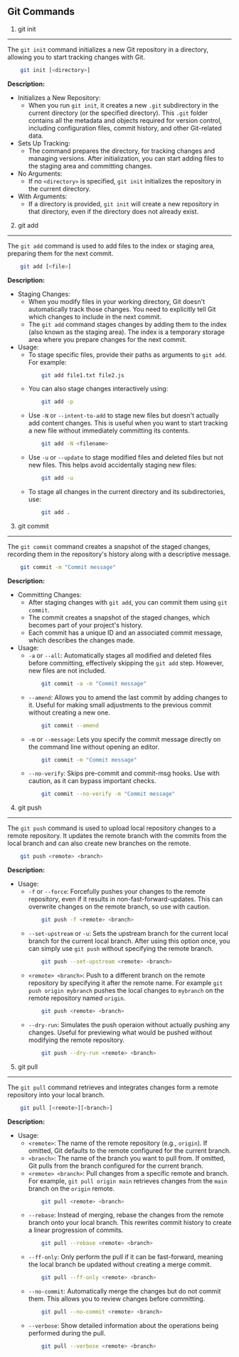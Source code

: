 Git Commands
------------

1. git init
-----------
The `git init` command initializes a new Git repository in a directory, allowing
you to start tracking changes with Git.

```sh
    git init [<directory>]
```
**Description:**

- Initializes a New Repository:
    * When you run `git init`, it creates a new `.git` subdirectory in the
      current directory (or the specified directory). This `.git` folder
      contains all the metadata and objects required for version control,
      including configuration files, commit history, and other Git-related
      data.
- Sets Up Tracking:
    * The command prepares the directory, for tracking changes and managing
      versions. After initialization, you can start adding files to the
      staging area and committing changes.
- No Arguments:
    * If no `<directory>` is specified, `git init` initializes the
      repository in the current directory.
- With Arguments:
    * If a directory is provided, `git init` will create a new repository in
      that directory, even if the directory does not already exist.

2. git add
----------
The `git add` command is used to add files to the index or staging area,
preparing them for the next commit.

```sh
    git add [<file>]
```
**Description:**

- Staging Changes:
    * When you modify files in your working directory, Git doesn't
      automatically track those changes. You need to explicitly tell Git which changes to include in the next commit.
    * The `git add` command stages changes by adding them to the index
      (also known as the staging area). The index is a temporary storage
      area where you prepare changes for the next commit.
- Usage:
    * To stage specific files, provide their paths as arguments to `git add`. For example:
      ```sh
          git add file1.txt file2.js
      ```
    * You can also stage changes interactively using:
      ```sh
          git add -p
      ```
    * Use `-N` or `--intent-to-add` to stage new files but doesn't actually
      add content changes.
      This is useful when you want to start tracking a new file without
      immediately committing its contents.
      ```sh
          git add -N <filename>
      ```
    * Use `-u` or `--update` to stage modified files and deleted files but not
      new files. This helps avoid accidentally staging new files:
      ```sh
          git add -u
      ```
    * To stage all changes in the current directory and its subdirectories, use:
      ```sh
          git add .
      ```

3. git commit
-------------
The `git commit` command creates a snapshot of the staged changes, recording
them in the repository's history along with a descriptive message.

```sh
    git commit -m "Commit message"
```

**Description:**

- Committing Changes:
    * After staging changes with `git add`, you can commit them using `git
      commit`.
    * The commit creates a snapshot of the staged changes, which becomes
      part of your project's history.
    * Each commit has a unique ID and an associated commit message, which
      describes the changes made.
- Usage:
    * `-a` or `--all`: Automatically stages all modified and deleted files
      before committing, effectively skipping the `git add` step. However, new
      files are not included.
      ```sh
          git commit -a -m "Commit message"
      ```
    * `--amend`: Allows you to amend the last commit by adding changes to it.
      Useful for making small adjustments to the previous commit without
      creating a new one.
      ```sh
          git commit --amend
      ```
    * `-m` or `--message`: Lets you specify the commit message directly on the
      command line without opening an editor.
      ```sh
          git commit -m "Commit message"
      ```
    * `--no-verify`: Skips pre-commit and commit-msg hooks. Use with caution,
      as it can bypass important checks.
      ```sh
          git commit --no-verify -m "Commit message"
      ```

4. git push
-----------
The `git push` command is used to upload local repository changes to a remote
repository. It updates the remote branch with the commits from the local branch
and can also create new branches on the remote.

```sh
    git push <remote> <branch>
```
**Description:**

- Usage:
    * `-f` or `--force`: Forcefully pushes your changes to the remote
      repository, even if it results in non-fast-forward-updates. This can
      overwrite changes on the remote branch, so use with caution.
      ```sh
          git push -f <remote> <branch>
      ```
    * `--set-upstream` or `-u`: Sets the upstream branch for the current local
      branch for the current local branch. After using this option once, you can
      simply use `git push` without specifying the remote branch.
      ```sh
          git push --set-upstream <remote> <branch>
      ```
    * `<remote> <branch>`: Push to a different branch on the remote repository
      by specifying it after the remote name. For example `git push origin mybranch` pushes the local changes to `mybranch` on the remote repository
      named `origin`.
      ```sh
          git push <remote> <branch>
      ```
    * `--dry-run`: Simulates the push operaion without actually pushing any
      changes. Useful for previewing what would be pushed without modifying the
      remote repository.
      ```sh
          git push --dry-run <remote> <branch>
      ```

5. git pull
-----------
The `git pull` command retrieves and integrates changes form a remote
repository into your local branch.

```sh
    git pull [<remote>][<branch>]
```
**Description:**

- Usage:
    * `<remote>`: The name of the remote repository (e.g., `origin`). If omitted,
      Git defaults to the remote configured for the current branch.
    * `<branch>`: The name of the branch you want to pull from. If omitted, Git
      pulls from the branch configured for the current branch.
    * `<remote> <branch>`: Pull changes from a specific remote and branch. For
      example, `git pull origin main` retrieves changes from the `main` branch
      on the `origin` remote.
      ```sh
          git pull <remote> <branch>
      ```
    * `--rebase`: Instead of merging, rebase the changes from the remote branch
      onto your local branch. This rewrites commit history to create a linear
      progression of commits.
      ```sh
          git pull --rebase <remote> <branch>
      ```
    * `--ff-only`: Only perform the pull if it can be fast-forward, meaning the
      local branch be updated without creating a merge commit.
      ```sh
          git pull --ff-only <remote> <branch>
      ```
    * `--no-commit`: Automatically merge the changes but do not commit them.
      This allows you to review changes before committing.
      ```sh
          git pull --no-commit <remote> <branch>
      ```
    * `--verbose`: Show detailed information about the operations being
      performed during the pull.
      ```sh
          git pull --verbose <remote> <branch>
      ```
